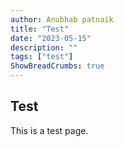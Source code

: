 ```yaml
---
author: Anubhab patnaik
title: "Test"
date: "2023-05-15"
description: ""
tags: ["test"]
ShowBreadCrumbs: true 
---
```


## Test

This is a test page.
